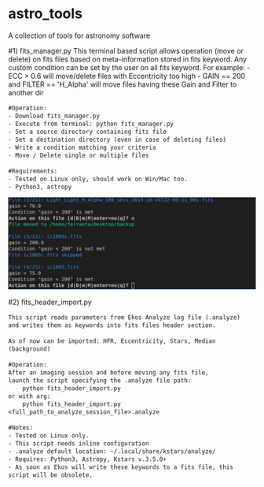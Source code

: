 # astro_tools
A collection of  tools for astronomy software

#1) fits_manager.py
    This terminal based script allows operation (move or delete) on fits files based on meta-information stored 
    in fits keyword.
    Any custom condition can be set by the user on all fits keyword.
    For example:
    - ECC > 0.6 will move/delete files with Eccentricity too high
    - GAIN == 200 and FILTER == 'H_Alpha'  will move files having these Gain and Filter to another dir

    #Operation:
    - Download fits_manager.py
    - Execute from terminal: python fits_manager.py
    - Set a source directory containing fits file
    - Set a destination directory (even in case of deleting files)
    - Write a condition matching your criteria
    - Move / Delete single or multiple files

    #Requirements:
    - Tested on Linux only, should work on Win/Mac too.
    - Python3, astropy

![image 1](/documentation/fits_manager1.png?raw=true)

#2) fits_header_import.py

    This script reads parameters from Ekos Analyze log file (.analyze)
    and writes them as keywords into fits files header section.

    As of now can be imported: HFR, Eccentricity, Stars, Median (background)
    
    #Operation:
    After an imaging session and before moving any fits file,
    launch the script specifying the .analyze file path:
        python fits_header_import.py 
    or with arg:
        python fits_header_import.py <full_path_to_analyze_session_file>.analyze
    
    #Notes:
    - Tested on Linux only.
    - This script needs inline configuration 
    - .analyze default location: ~/.local/share/kstars/analyze/
    - Requires: Python3, Astropy, Kstars v.3.5.0+ 
    - As soon as Ekos will write these keywords to a fits file, this
    script will be obsolete.
